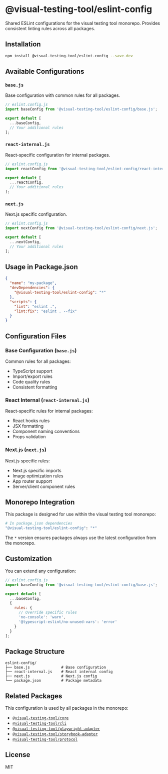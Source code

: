 # @visual-testing-tool/eslint-config

Shared ESLint configurations for the visual testing tool monorepo. Provides consistent linting rules across all packages.

## Installation

```bash
npm install @visual-testing-tool/eslint-config --save-dev
```

## Available Configurations

### `base.js`

Base configuration with common rules for all packages.

```javascript
// eslint.config.js
import baseConfig from '@visual-testing-tool/eslint-config/base.js';

export default [
  ...baseConfig,
  // Your additional rules
];
```

### `react-internal.js`

React-specific configuration for internal packages.

```javascript
// eslint.config.js
import reactConfig from '@visual-testing-tool/eslint-config/react-internal.js';

export default [
  ...reactConfig,
  // Your additional rules
];
```

### `next.js`

Next.js specific configuration.

```javascript
// eslint.config.js
import nextConfig from '@visual-testing-tool/eslint-config/next.js';

export default [
  ...nextConfig,
  // Your additional rules
];
```

## Usage in Package.json

```json
{
  "name": "my-package",
  "devDependencies": {
    "@visual-testing-tool/eslint-config": "*"
  },
  "scripts": {
    "lint": "eslint .",
    "lint:fix": "eslint . --fix"
  }
}
```

## Configuration Files

### Base Configuration (`base.js`)

Common rules for all packages:
- TypeScript support
- Import/export rules
- Code quality rules
- Consistent formatting

### React Internal (`react-internal.js`)

React-specific rules for internal packages:
- React hooks rules
- JSX formatting
- Component naming conventions
- Props validation

### Next.js (`next.js`)

Next.js specific rules:
- Next.js specific imports
- Image optimization rules
- App router support
- Server/client component rules

## Monorepo Integration

This package is designed for use within the visual testing tool monorepo:

```bash
# In package.json dependencies
"@visual-testing-tool/eslint-config": "*"
```

The `*` version ensures packages always use the latest configuration from the monorepo.

## Customization

You can extend any configuration:

```javascript
// eslint.config.js
import baseConfig from '@visual-testing-tool/eslint-config/base.js';

export default [
  ...baseConfig,
  {
    rules: {
      // Override specific rules
      'no-console': 'warn',
      '@typescript-eslint/no-unused-vars': 'error'
    }
  }
];
```

## Package Structure

```
eslint-config/
├── base.js              # Base configuration
├── react-internal.js    # React internal config
├── next.js              # Next.js config
└── package.json         # Package metadata
```

## Related Packages

This configuration is used by all packages in the monorepo:

- [`@visual-testing-tool/core`](../core/README.md)
- [`@visual-testing-tool/cli`](../cli/README.md)
- [`@visual-testing-tool/playwright-adapter`](../playwright-adapter/README.md)
- [`@visual-testing-tool/storybook-adapter`](../storybook-adapter/README.md)
- [`@visual-testing-tool/protocol`](../protocol/README.md)

## License

MIT
